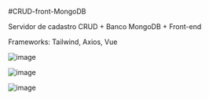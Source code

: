 #CRUD-front-MongoDB

Servidor de cadastro 
CRUD +
Banco MongoDB +
Front-end

Frameworks:
Tailwind,
Axios,
Vue


![image](https://user-images.githubusercontent.com/101189877/170153929-024b02c3-610a-4fe2-8601-60f1a5a1c430.png)

![image](https://user-images.githubusercontent.com/101189877/170153989-c62f2020-1f2f-49ae-a9eb-154d5375c26c.png)

![image](https://user-images.githubusercontent.com/101189877/170154001-dfcd4ba5-dfc7-41e9-922f-f10d855ef888.png)
